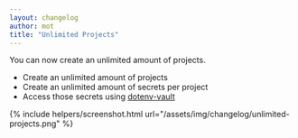 ```yaml
---
layout: changelog
author: mot
title: "Unlimited Projects"
---
```


You can now create an unlimited amount of projects.

* Create an unlimited amount of projects
* Create an unlimited amount of secrets per project
* Access those secrets using [dotenv-vault](/install)

{% include helpers/screenshot.html url="/assets/img/changelog/unlimited-projects.png" %}

